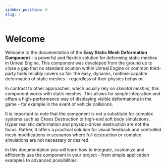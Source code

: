 ```yaml
---
sidebar_position: 0
slug: /
---
```


# Welcome

Welcome to the documentation of the **Easy Static Mesh Deformation Component** - a powerful and flexible solution for deforming static meshes in Unreal Engine. This component was developed from the ground up to close a gap that no standard solution within Unreal Engine or common third-party tools reliably covers so far: the easy, dynamic, runtime-capable deformation of static meshes - regardless of their physics behavior.

In contrast to other approaches, which usually rely on *skeletal meshes*, this component works with static meshes. This allows for *simple* integration and offers a high-performance way of displaying visible deformations in the game - for example in the event of vehicle collisions.

It is important to note that the component is not a substitute for complex systems such as Chaos Destruction or high-end soft body simulations. Hyper realistic deformation and physics-driven destruction are not the focus. Rather, it offers a practical solution for visual feedback and controlled mesh modifications in scenarios where full destruction or complex simulations are not necessary or desired.

In this documentation you will learn how to integrate, customize and efficiently use the component in your project - from simple application examples to advanced possibilities.